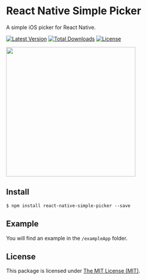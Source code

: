 # React Native Simple Picker

A simple iOS picker for React Native.

[![Latest Version](https://img.shields.io/npm/v/react-native-simple-picker.svg)]() [![Total Downloads](https://img.shields.io/npm/dt/react-native-simple-picker.svg)]()
[![License](https://img.shields.io/npm/l/react-native-simple-picker.svg)]()

[<img src="https://cloud.githubusercontent.com/assets/499192/14314055/79b56344-fbf5-11e5-9813-66a2d2a040c7.gif" width="350">](https://cloud.githubusercontent.com/assets/499192/14314055/79b56344-fbf5-11e5-9813-66a2d2a040c7.gif)

## Install

```
$ npm install react-native-simple-picker --save
```

## Example

You will find an example in the `/exampleApp` folder.

## License

This package is licensed under [The MIT License (MIT)](LICENSE).
